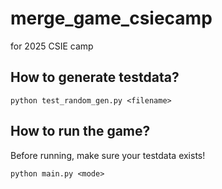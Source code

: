 # merge_game_csiecamp
for 2025 CSIE camp
## How to generate testdata?
```
python test_random_gen.py <filename>
```
## How to run the game?
Before running, make sure your testdata exists!
```
python main.py <mode>
```